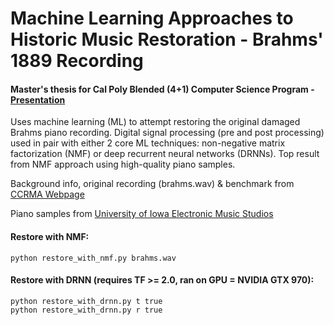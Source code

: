 # Machine Learning Approaches to Historic Music Restoration - Brahms' 1889 Recording
#### Master's thesis for Cal Poly Blended (4+1) Computer Science Program - [Presentation](https://docs.google.com/presentation/d/10V6d6CxRILrC-cb6raxMNgtBop7NJA5XW9NpZTX9lPc/edit?usp=sharing)

Uses machine learning (ML) to attempt restoring the original damaged Brahms piano recording.
Digital signal processing (pre and post processing) used in pair with either 2 core ML techniques: non-negative matrix factorization (NMF) or deep recurrent neural networks (DRNNs). Top result from NMF approach using high-quality piano samples.

Background info, original recording (brahms.wav) & benchmark from [CCRMA Webpage](https://ccrma.stanford.edu/groups/edison/brahms/brahms.html)

Piano samples from [University of Iowa Electronic Music Studios](http://theremin.music.uiowa.edu/MISpiano.html)

#### Restore with NMF:
```
python restore_with_nmf.py brahms.wav
```
#### Restore with DRNN (requires TF >= 2.0, ran on GPU = NVIDIA GTX 970):
```
python restore_with_drnn.py t true
python restore_with_drnn.py r true
```
